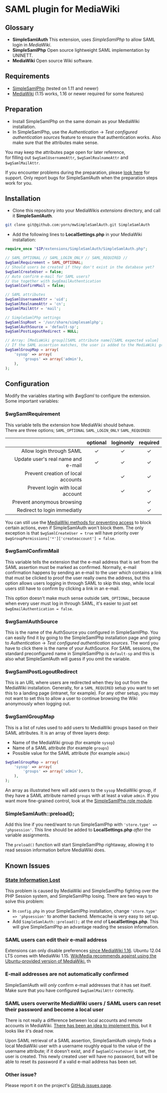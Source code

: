 # SAML plugin for MediaWiki

## Glossary
* **SimpleSamlAuth** This extension, uses *SimpleSamlPhp* to allow SAML login in *MediaWiki*.
* **SimpleSamlPhp** Open source lightweight SAML implementation by UNINETT.
* **MediaWiki** Open source Wiki software.

## Requirements
* [SimpleSamlPhp](//simplesamlphp.org) (tested on 1.11 and newer)
* [MediaWiki](//mediawiki.org) (1.15 works, 1.16 or newer required for some features)

## Preparation
* Install SimpleSamlPhp on the same domain as your MediaWiki installation.
* In SimpleSamlPhp, use the *Authentication* -> *Test configured authentication sources* feature to ensure that authentication works.
Also make sure that the attributes make sense.

You may keep the attributes page open for later reference,  
for filling out `$wgSamlUsernameAttr`, `$wgSamlRealnameAttr` and `$wgSamlMailAttr`.

If you encounter problems during the preparation, please [look here](http://simplesamlphp.org/support) for support.
Only report bugs for SimpleSamlAuth when the preparation steps work for you.

## Installation
* Clone this repository into your MediaWikis *extensions* directory, and call it **SimpleSamlAuth**.

```bash
git clone git@github.com:yorn/mwSimpleSamlAuth.git SimpleSamlAuth
```

* Add the following lines to **LocalSettings.php** in your MediaWiki installation:

```php
require_once "$IP/extensions/SimpleSamlAuth/SimpleSamlAuth.php";

// SAML_OPTIONAL // SAML_LOGIN_ONLY // SAML_REQUIRED //
$wgSamlRequirement = SAML_OPTIONAL;
// Should users be created if they don't exist in the database yet?
$wgSamlCreateUser = false;
// Auto confirm e-mail for SAML users?
// Use together with $wgEmailAuthentication
$wgSamlConfirmMail = false;

// SAML attributes
$wgSamlUsernameAttr = 'uid';
$wgSamlRealnameAttr = 'cn';
$wgSamlMailAttr = 'mail';

// SimpleSamlPhp settings
$wgSamlSspRoot = '/usr/share/simplesamlphp';
$wgSamlAuthSource = 'default-sp';
$wgSamlPostLogoutRedirect = NULL;

// Array: [MediaWiki group][SAML attribute name][SAML expected value]
// If the SAML assertion matches, the user is added to the MediaWiki group
$wgSamlGroupMap = array(
	'sysop' => array(
		'groups' => array('admin'),
	),
);
```

## Configuration
Modify the variables starting with *$wgSaml* to configure the extension.
Some important variables:

### $wgSamlRequirement
This variable tells the extension how MediaWiki should behave.  
There are three options; `SAML_OPTIONAL` `SAML_LOGIN_ONLY` `SAML_REQUIRED`:

|                                    | optional | loginonly | required |
|-----------------------------------:|:--------:|:---------:|:--------:|
|           Allow login through SAML |    ✓     |     ✓     |    ✓     |
| Update user's real name and e-mail |    ✓     |     ✓     |    ✓     |
| Prevent creation of local accounts |          |     ✓     |    ✓     |
|   Prevent login with local account |          |     ✓     |    ✓     |
|         Prevent anonymous browsing |          |           |    ✓     |
|       Redirect to login immediatly |          |           |    ✓     |

You can still use the [MediaWiki methods for preventing access](http://www.mediawiki.org/wiki/Manual:Preventing_access) to block certain actions, even if SimpleSamlAuth won't block them. The only exception is that `$wgSamlCreateUser = true` will have priority over `$wgGroupPermissions['*']['createaccount'] = false`.

### $wgSamlConfirmMail
This variable tells the extension that the e-mail address that is set from the SAML assertion must be marked as confirmed.
Normally, e-mail confirmation happens by sending an e-mail to the user which contains a link that must be clicked to proof the user really owns the address, but this option allows users logging in through SAML to skip this step, while local users still have to confirm by clicking a link in an e-mail.

This option doesn't make much sense outside `SAML_OPTIONAL`, because when every user must log in through SAML, it's easier to just set `$wgEmailAuthentication = false`.

### $wgSamlAuthSource
This is the name of the AuthSource you configured in SimpleSamlPhp.
You can easily find it by going to the SimpleSamlPhp installation page and going to *Authentication* -> *Test configured authentication sources*.
The word you have to click there is the name of your AuthSource.
For SAML sessions, the standard preconfigured name in SimpleSamlPhp is `default-sp` and this is also what SimpleSamlAuth will guess if you omit the variable.

### $wgSamlPostLogoutRedirect
This is an URL where users are redirected when they log out from the MediaWiki installation.
Generally, for a `SAML_REQUIRED` setup you want to set this to a landing page (intranet, for example).
For any other setup, you may not want to set this to allow a user to continue browsing the Wiki anonymously when logging out.

### $wgSamlGroupMap
This is a list of rules used to add users to MediaWiki groups based on their SAML attributes.
It is an array of three layers deep:

* Name of the MediaWiki group (for example `sysop`)
* Name of a SAML attribute (for example `groups`)
* Possible value for the SAML attribute (for example `admin`)

```php
$wgSamlGroupMap = array(
	'sysop' => array(
		'groups' => array('admin'),
	),
);
```
An array as illustrated here will add users to the `sysop` MediaWiki group, if they have a SAML attribute named `groups` with at least a value `admin`.
If you want more fine-grained control, look at the [SimpleSamlPhp role module](https://github.com/yorn/sspmod_role).

### SimpleSamlAuth::preload();
Add this line if you need/want to run SimpleSamlPhp with `'store.type' => 'phpsession'`.
This line should be added to **LocalSettings.php** *after* the variable assignments.

The `preload()` function will start SimpleSamlPhp rightaway, allowing it to read session information before MediaWiki does.

## Known Issues
### [State Information Lost](https://code.google.com/p/simplesamlphp/wiki/LostState)
This problem is caused by MediaWiki and SimpleSamlPhp fighting over the PHP Session system, and SimpleSamlPhp losing.
There are two ways to solve this problem:

* In `config.php` in your SimpleSamlPhp installation, change `'store.type' => 'phpsession'` to another backend.
Memcache is very easy to set up.
* Add `SimpleSamlAuth::preload();` at the *end* of **LocalSettings.php**.
This will give SimpleSamlPhp an advantage reading the session information.

### SAML users can edit their e-mail address
Extensions can only disable preferences [since MediaWiki 1.16](http://www.mediawiki.org/wiki/Manual:Hooks/GetPreferences).
Ubuntu 12.04 LTS comes with MediaWiki 1.15.
[WikiMedia recommends against using the Ubuntu-provided version of MediaWiki.](http://www.mediawiki.org/wiki/Manual:Running_MediaWiki_on_Ubuntu)
th
### E-mail addresses are not automatically confirmed
SimpleSamlAuth will *only* confirm e-mail addresses that it has set itself.
Make sure that you have configured `$wgSamlMailAttr` correctly.

### SAML users overwrite MediaWiki users / SAML users can reset their password and become a local user
There is not really a difference between local accounts and remote accounts in MediaWiki.
[There has been an idea to implement this](http://www.mediawiki.org/wiki/ExternalAuth), but it looks like it's dead now.

Upon SAML retrieval of a SAML assertion, SimpleSamlAuth simply finds a local MediaWiki user with a username roughly equal to the value of the username attribute; if it doesn't exist, and if `$wgSamlCreateUser` is set, the user is created.
This newly created user will have no password, but will be able to reset its password if a valid e-mail address has been set.

### Other issue?
Please report it on the project's [GitHub issues page](https://github.com/yorn/mwSimpleSamlAuth/issues).
